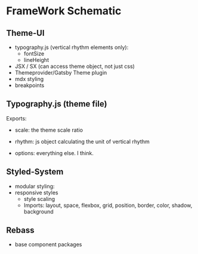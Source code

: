 # FrameWork Schematic

## Theme-UI

- typography.js (vertical rhythm elements only):
  - fontSize
  - lineHeight
- JSX / SX (can access theme object, not just css)
- Themeprovider/Gatsby Theme plugin
- mdx styling
- breakpoints

## Typography.js (theme file)

Exports:

- scale: the theme scale ratio
- rhythm: js object calculating the unit of vertical rhythm

- options: everything else. I think.

## Styled-System

- modular styling:
- responsive styles
  - style scaling
  - Imports: layout, space, flexbox, grid, position, border, color, shadow, background


## Rebass

- base component packages
